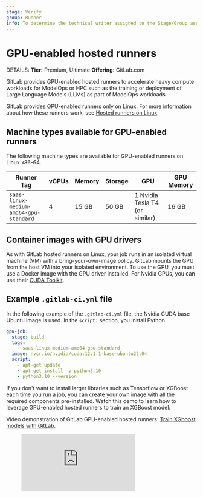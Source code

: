 ```yaml
---
stage: Verify
group: Runner
info: To determine the technical writer assigned to the Stage/Group associated with this page, see https://handbook.gitlab.com/handbook/product/ux/technical-writing/#assignments
---
```


# GPU-enabled hosted runners

DETAILS:
**Tier:** Premium, Ultimate
**Offering:** GitLab.com

GitLab provides GPU-enabled hosted runners to accelerate heavy compute workloads for ModelOps
or HPC such as the training or deployment of Large Language Models (LLMs) as part of ModelOps workloads.

GitLab provides GPU-enabled runners only on Linux. For more information about how these runners work, see [Hosted runners on Linux](../hosted_runners/linux.md)

## Machine types available for GPU-enabled runners

The following machine types are available for GPU-enabled runners on Linux x86-64.

| Runner Tag                             | vCPUs | Memory | Storage | GPU                            | GPU Memory |
|----------------------------------------|-------|--------|---------|--------------------------------|------------|
| `saas-linux-medium-amd64-gpu-standard` | 4     | 15 GB  | 50 GB   | 1 Nvidia Tesla T4 (or similar) | 16 GB      |

## Container images with GPU drivers

As with GitLab hosted runners on Linux, your job runs in an isolated virtual machine (VM)
with a bring-your-own-image policy. GitLab mounts the GPU from the host VM into
your isolated environment. To use the GPU, you must use a Docker image with the
GPU driver installed. For Nvidia GPUs, you can use their [CUDA Toolkit](https://catalog.ngc.nvidia.com/orgs/nvidia/containers/cuda).

## Example `.gitlab-ci.yml` file

In the following example of the `.gitlab-ci.yml` file, the Nvidia CUDA base Ubuntu image is used.
In the `script:` section, you install Python.

```yaml
gpu-job:
  stage: build
  tags:
    - saas-linux-medium-amd64-gpu-standard
  image: nvcr.io/nvidia/cuda:12.1.1-base-ubuntu22.04
  script:
    - apt-get update
    - apt-get install -y python3.10
    - python3.10 --version
```

If you don't want to install larger libraries such as Tensorflow or XGBoost each time you run a job, you can create your own image with all the required components pre-installed.
Watch this demo to learn how to leverage GPU-enabled hosted runners to train an XGBoost model:
<div class="video-fallback">
  Video demonstration of GitLab GPU-enabled hosted runners: <a href="https://youtu.be/tElegG4NCZ0">Train XGboost models with GitLab</a>.
</div>
<figure class="video-container">
  <iframe src="https://www.youtube-nocookie.com/embed/tElegG4NCZ0" frameborder="0" allowfullscreen> </iframe>
</figure>

